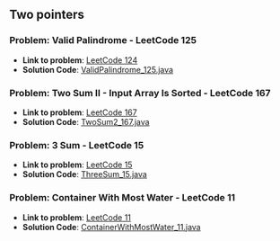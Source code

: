 ## Two pointers

### Problem: Valid Palindrome  - LeetCode 125

- **Link to problem**: [LeetCode 124](https://leetcode.com/problems/valid-palindrome/)
- **Solution Code**: [ValidPalindrome_125.java](ValidPalindrome_125.java)

### Problem: Two Sum II - Input Array Is Sorted  - LeetCode 167

- **Link to problem**: [LeetCode 167](https://leetcode.com/problems/two-sum-ii-input-array-is-sorted/)
- **Solution Code**: [TwoSum2_167.java](TwoSum2_167.java)

### Problem: 3 Sum  - LeetCode 15

- **Link to problem**: [LeetCode 15](https://leetcode.com/problems/3sum/)
- **Solution Code**: [ThreeSum_15.java](ThreeSum_15.java)

### Problem: Container With Most Water  - LeetCode 11

- **Link to problem**: [LeetCode 11](https://leetcode.com/problems/container-with-most-water/)
- **Solution Code**: [ContainerWithMostWater_11.java](ContainerWithMostWater_11.java)
